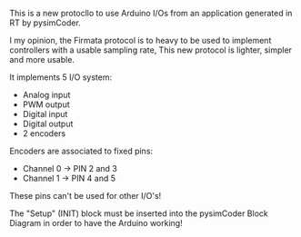 This is a new protocllo to use Arduino I/Os from an application generated in RT by pysimCoder.

I my opinion, the Firmata protocol is to heavy to be used to implement controllers with a usable sampling rate,
This new protocol is lighter, simpler and more usable.

It implements 5 I/O system:

  * Analog input
  * PWM output
  * Digital input
  * Digital output
  * 2 encoders

Encoders are associated to fixed pins:

  * Channel 0 ->  PIN 2 and 3
  * Channel 1 ->  PIN 4 and 5

These pins can't be used for other I/O's!

The "Setup" (INIT) block must be inserted into the pysimCoder Block Diagram in order to have the Arduino working!

